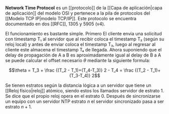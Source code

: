 **Network Time Protocol** es un [[protocolo]] de la [[Capa de aplicación|capa de aplicación]] del modelo OSI y pertenece a la pila de protocolos del [[Modelo TCP IP|modelo TCP/IP]]. Este protocolo se encuentra documentado en dos [[RFC]], 1305 y 5905 (v4).

El funcionamiento es bastante simple. Primero El cliente envia una solicitud con timestamp T₁ al servidor que al recibir coloca el timestamp T₂ (según su reloj local) y antes de enviar coloca el timestamp T₃, luego al regresar al cliente este almacena el timestamp T₄ de llegada. Ahora suponiendo que el delay de propagación de A a B es aproximadamente igual al delay de B a A se puede calcular el offset necesario $\theta$ mediante la siguiente formula:

$$\theta = T_3 + \frac {(T_2 - T_1)+(T_4-T_3)} 2 - T_4 = \frac {(T_2 - T_1)+(T_3-T_4)} 2$$

Se tienen estratos según la distancia lógica a un servidor que tiene un [[Reloj físico|reloj]] atómico, siendo estos los llamados servidor de estrato 1. Se dice que el propio reloj opera en el estrato 0. Después de sincronizarse un equipo con un servidor NTP estrato $n$ el servidor sincronizado pasa a ser estrato $n+1$.